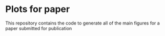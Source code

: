 # Plots for paper

This repository contains the code to generate all of the main figures for a paper submitted for publication
